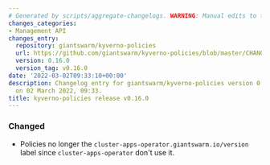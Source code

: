 ```yaml
---
# Generated by scripts/aggregate-changelogs. WARNING: Manual edits to this files will be overwritten.
changes_categories:
- Management API
changes_entry:
  repository: giantswarm/kyverno-policies
  url: https://github.com/giantswarm/kyverno-policies/blob/master/CHANGELOG.md#0160---2022-03-02
  version: 0.16.0
  version_tag: v0.16.0
date: '2022-03-02T09:33:10+00:00'
description: Changelog entry for giantswarm/kyverno-policies version 0.16.0, published
  on 02 March 2022, 09:33.
title: kyverno-policies release v0.16.0
---
```


### Changed
- Policies no longer the `cluster-apps-operator.giantswarm.io/version` label since `cluster-apps-operator` don't use it.

